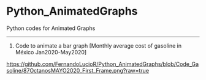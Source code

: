 # Python_AnimatedGraphs
Python codes for Animated Graphs
_________________________________
1. Code to animate a bar graph [Monthly average cost of gasoline in México Jan2020-May2020]

https://github.com/FernandoLucioR/Python_AnimatedGraphs/blob/Code_Gasoline/87OctanosMAYO2020_First_Frame.png?raw=true



